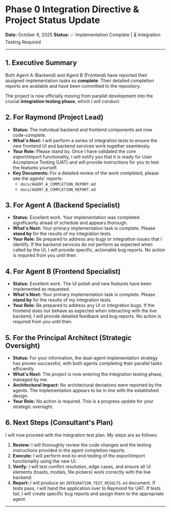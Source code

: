 # Phase 0 Integration Directive & Project Status Update

**Date:** October 6, 2025
**Status:** ✅ Implementation Complete | ⏳ Integration Testing Required

---

## 1. Executive Summary

Both Agent A (Backend) and Agent B (Frontend) have reported their assigned implementation tasks as **complete**. Their detailed completion reports are available and have been committed to the repository.

The project is now officially moving from parallel development into the crucial **integration testing phase**, which I will conduct.


## 2. For Raymond (Project Lead)

- **Status:** The individual backend and frontend components are now code-complete.
- **What's Next:** I will perform a series of integration tests to ensure the new frontend UI and backend services work together seamlessly. 
- **Your Role:** Please stand by. Once I have validated the core export/import functionality, I will notify you that it is ready for User Acceptance Testing (UAT) and will provide instructions for you to test the features yourself.
- **Key Documents:** For a detailed review of the work completed, please see the agents' reports:
    - `docs/AGENT_A_COMPLETION_REPORT.md`
    - `docs/AGENT_B_COMPLETION_REPORT.md`


## 3. For Agent A (Backend Specialist)

- **Status:** Excellent work. Your implementation was completed significantly ahead of schedule and appears thorough.
- **What's Next:** Your primary implementation task is complete. Please **stand by** for the results of my integration tests.
- **Your Role:** Be prepared to address any bugs or integration issues that I identify. If the backend services do not perform as expected when called by the UI, I will provide specific, actionable bug reports. No action is required from you until then.


## 4. For Agent B (Frontend Specialist)

- **Status:** Excellent work. The UI polish and new features have been implemented as requested.
- **What's Next:** Your primary implementation task is complete. Please **stand by** for the results of my integration tests.
- **Your Role:** Be prepared to address any UI or integration bugs. If the frontend does not behave as expected when interacting with the live backend, I will provide detailed feedback and bug reports. No action is required from you until then.


## 5. For the Principal Architect (Strategic Oversight)

- **Status:** For your information, the dual-agent implementation strategy has proven successful, with both agents completing their parallel tasks efficiently.
- **What's Next:** The project is now entering the integration testing phase, managed by me.
- **Architectural Impact:** No architectural deviations were reported by the agents. The implementation appears to be in line with the established design.
- **Your Role:** No action is required. This is a progress update for your strategic oversight.


## 6. Next Steps (Consultant's Plan)

I will now proceed with the integration test plan. My steps are as follows:

1.  **Review:** I will thoroughly review the code changes and the testing instructions provided in the agent completion reports.
2.  **Execute:** I will perform end-to-end testing of the export/import functionality using the new UI.
3.  **Verify:** I will test conflict resolution, edge cases, and ensure all UI elements (toasts, modals, file pickers) work correctly with the live backend.
4.  **Report:** I will produce an `INTEGRATION_TEST_RESULTS.md` document. If tests pass, I will hand the application over to Raymond for UAT. If tests fail, I will create specific bug reports and assign them to the appropriate agent.

---